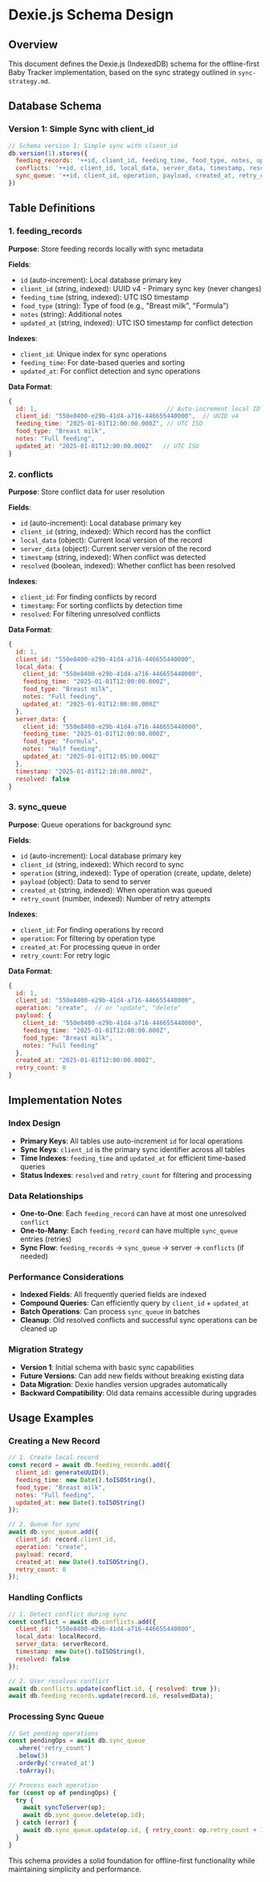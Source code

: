 # Dexie.js Schema Design

## Overview
This document defines the Dexie.js (IndexedDB) schema for the offline-first Baby Tracker implementation, based on the sync strategy outlined in `sync-strategy.md`.

## Database Schema

### Version 1: Simple Sync with client_id

```javascript
// Schema version 1: Simple sync with client_id
db.version(1).stores({
  feeding_records: '++id, client_id, feeding_time, food_type, notes, updated_at',
  conflicts: '++id, client_id, local_data, server_data, timestamp, resolved',
  sync_queue: '++id, client_id, operation, payload, created_at, retry_count'
})
```

## Table Definitions

### 1. feeding_records
**Purpose**: Store feeding records locally with sync metadata

**Fields**:
- `id` (auto-increment): Local database primary key
- `client_id` (string, indexed): UUID v4 - Primary sync key (never changes)
- `feeding_time` (string, indexed): UTC ISO timestamp
- `food_type` (string): Type of food (e.g., "Breast milk", "Formula")
- `notes` (string): Additional notes
- `updated_at` (string, indexed): UTC ISO timestamp for conflict detection

**Indexes**:
- `client_id`: Unique index for sync operations
- `feeding_time`: For date-based queries and sorting
- `updated_at`: For conflict detection and sync operations

**Data Format**:
```javascript
{
  id: 1,                                    // Auto-increment local ID
  client_id: "550e8400-e29b-41d4-a716-446655440000",  // UUID v4
  feeding_time: "2025-01-01T12:00:00.000Z", // UTC ISO
  food_type: "Breast milk",
  notes: "Full feeding",
  updated_at: "2025-01-01T12:00:00.000Z"   // UTC ISO
}
```

### 2. conflicts
**Purpose**: Store conflict data for user resolution

**Fields**:
- `id` (auto-increment): Local database primary key
- `client_id` (string, indexed): Which record has the conflict
- `local_data` (object): Current local version of the record
- `server_data` (object): Current server version of the record
- `timestamp` (string, indexed): When conflict was detected
- `resolved` (boolean, indexed): Whether conflict has been resolved

**Indexes**:
- `client_id`: For finding conflicts by record
- `timestamp`: For sorting conflicts by detection time
- `resolved`: For filtering unresolved conflicts

**Data Format**:
```javascript
{
  id: 1,
  client_id: "550e8400-e29b-41d4-a716-446655440000",
  local_data: {
    client_id: "550e8400-e29b-41d4-a716-446655440000",
    feeding_time: "2025-01-01T12:00:00.000Z",
    food_type: "Breast milk",
    notes: "Full feeding",
    updated_at: "2025-01-01T12:00:00.000Z"
  },
  server_data: {
    client_id: "550e8400-e29b-41d4-a716-446655440000",
    feeding_time: "2025-01-01T12:00:00.000Z",
    food_type: "Formula",
    notes: "Half feeding",
    updated_at: "2025-01-01T12:05:00.000Z"
  },
  timestamp: "2025-01-01T12:10:00.000Z",
  resolved: false
}
```

### 3. sync_queue
**Purpose**: Queue operations for background sync

**Fields**:
- `id` (auto-increment): Local database primary key
- `client_id` (string, indexed): Which record to sync
- `operation` (string, indexed): Type of operation (create, update, delete)
- `payload` (object): Data to send to server
- `created_at` (string, indexed): When operation was queued
- `retry_count` (number, indexed): Number of retry attempts

**Indexes**:
- `client_id`: For finding operations by record
- `operation`: For filtering by operation type
- `created_at`: For processing queue in order
- `retry_count`: For retry logic

**Data Format**:
```javascript
{
  id: 1,
  client_id: "550e8400-e29b-41d4-a716-446655440000",
  operation: "create",  // or "update", "delete"
  payload: {
    client_id: "550e8400-e29b-41d4-a716-446655440000",
    feeding_time: "2025-01-01T12:00:00.000Z",
    food_type: "Breast milk",
    notes: "Full feeding"
  },
  created_at: "2025-01-01T12:00:00.000Z",
  retry_count: 0
}
```

## Implementation Notes

### Index Design
- **Primary Keys**: All tables use auto-increment `id` for local operations
- **Sync Keys**: `client_id` is the primary sync identifier across all tables
- **Time Indexes**: `feeding_time` and `updated_at` for efficient time-based queries
- **Status Indexes**: `resolved` and `retry_count` for filtering and processing

### Data Relationships
- **One-to-One**: Each `feeding_record` can have at most one unresolved `conflict`
- **One-to-Many**: Each `feeding_record` can have multiple `sync_queue` entries (retries)
- **Sync Flow**: `feeding_records` → `sync_queue` → server → `conflicts` (if needed)

### Performance Considerations
- **Indexed Fields**: All frequently queried fields are indexed
- **Compound Queries**: Can efficiently query by `client_id` + `updated_at`
- **Batch Operations**: Can process `sync_queue` in batches
- **Cleanup**: Old resolved conflicts and successful sync operations can be cleaned up

### Migration Strategy
- **Version 1**: Initial schema with basic sync capabilities
- **Future Versions**: Can add new fields without breaking existing data
- **Data Migration**: Dexie handles version upgrades automatically
- **Backward Compatibility**: Old data remains accessible during upgrades

## Usage Examples

### Creating a New Record
```javascript
// 1. Create local record
const record = await db.feeding_records.add({
  client_id: generateUUID(),
  feeding_time: new Date().toISOString(),
  food_type: "Breast milk",
  notes: "Full feeding",
  updated_at: new Date().toISOString()
});

// 2. Queue for sync
await db.sync_queue.add({
  client_id: record.client_id,
  operation: "create",
  payload: record,
  created_at: new Date().toISOString(),
  retry_count: 0
});
```

### Handling Conflicts
```javascript
// 1. Detect conflict during sync
const conflict = await db.conflicts.add({
  client_id: "550e8400-e29b-41d4-a716-446655440000",
  local_data: localRecord,
  server_data: serverRecord,
  timestamp: new Date().toISOString(),
  resolved: false
});

// 2. User resolves conflict
await db.conflicts.update(conflict.id, { resolved: true });
await db.feeding_records.update(record.id, resolvedData);
```

### Processing Sync Queue
```javascript
// Get pending operations
const pendingOps = await db.sync_queue
  .where('retry_count')
  .below(3)
  .orderBy('created_at')
  .toArray();

// Process each operation
for (const op of pendingOps) {
  try {
    await syncToServer(op);
    await db.sync_queue.delete(op.id);
  } catch (error) {
    await db.sync_queue.update(op.id, { retry_count: op.retry_count + 1 });
  }
}
```

This schema provides a solid foundation for offline-first functionality while maintaining simplicity and performance.
